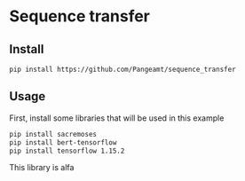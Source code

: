 # Sequence transfer

## Install
```
pip install https://github.com/Pangeamt/sequence_transfer
```

## Usage
First, install some libraries that will be used in this example

```BASH
pip install sacremoses
pip install bert-tensorflow
pip install tensorflow 1.15.2
```

This library is alfa
